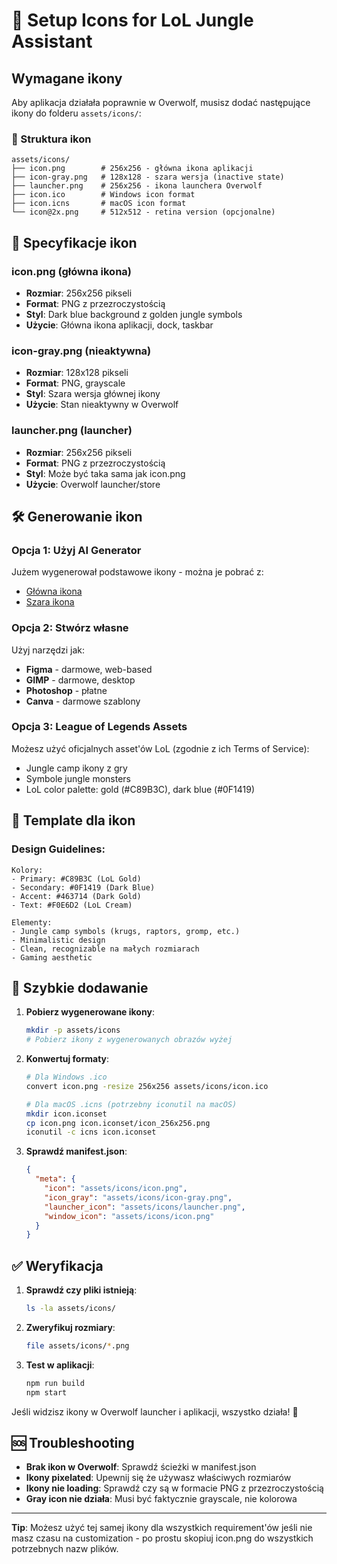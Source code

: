 # 🎨 Setup Icons for LoL Jungle Assistant

## Wymagane ikony

Aby aplikacja działała poprawnie w Overwolf, musisz dodać następujące ikony do folderu `assets/icons/`:

### 📁 Struktura ikon
```
assets/icons/
├── icon.png        # 256x256 - główna ikona aplikacji
├── icon-gray.png   # 128x128 - szara wersja (inactive state)
├── launcher.png    # 256x256 - ikona launchera Overwolf
├── icon.ico        # Windows icon format
├── icon.icns       # macOS icon format  
└── icon@2x.png     # 512x512 - retina version (opcjonalne)
```

## 🎯 Specyfikacje ikon

### icon.png (główna ikona)
- **Rozmiar**: 256x256 pikseli
- **Format**: PNG z przezroczystością
- **Styl**: Dark blue background z golden jungle symbols
- **Użycie**: Główna ikona aplikacji, dock, taskbar

### icon-gray.png (nieaktywna)
- **Rozmiar**: 128x128 pikseli  
- **Format**: PNG, grayscale
- **Styl**: Szara wersja głównej ikony
- **Użycie**: Stan nieaktywny w Overwolf

### launcher.png (launcher)
- **Rozmiar**: 256x256 pikseli
- **Format**: PNG z przezroczystością
- **Styl**: Może być taka sama jak icon.png
- **Użycie**: Overwolf launcher/store

## 🛠️ Generowanie ikon

### Opcja 1: Użyj AI Generator
Jużem wygenerował podstawowe ikony - można je pobrać z:
- [Główna ikona](generated_image:34)
- [Szara ikona](generated_image:35)

### Opcja 2: Stwórz własne
Użyj narzędzi jak:
- **Figma** - darmowe, web-based
- **GIMP** - darmowe, desktop
- **Photoshop** - płatne
- **Canva** - darmowe szablony

### Opcja 3: League of Legends Assets
Możesz użyć oficjalnych asset'ów LoL (zgodnie z ich Terms of Service):
- Jungle camp ikony z gry
- Symbole jungle monsters
- LoL color palette: gold (#C89B3C), dark blue (#0F1419)

## 📝 Template dla ikon

### Design Guidelines:
```
Kolory:
- Primary: #C89B3C (LoL Gold)
- Secondary: #0F1419 (Dark Blue)
- Accent: #463714 (Dark Gold)
- Text: #F0E6D2 (LoL Cream)

Elementy:
- Jungle camp symbols (krugs, raptors, gromp, etc.)
- Minimalistic design
- Clean, recognizable na małych rozmiarach
- Gaming aesthetic
```

## 🚀 Szybkie dodawanie

1. **Pobierz wygenerowane ikony**:
   ```bash
   mkdir -p assets/icons
   # Pobierz ikony z wygenerowanych obrazów wyżej
   ```

2. **Konwertuj formaty**:
   ```bash
   # Dla Windows .ico
   convert icon.png -resize 256x256 assets/icons/icon.ico
   
   # Dla macOS .icns (potrzebny iconutil na macOS)
   mkdir icon.iconset
   cp icon.png icon.iconset/icon_256x256.png
   iconutil -c icns icon.iconset
   ```

3. **Sprawdź manifest.json**:
   ```json
   {
     "meta": {
       "icon": "assets/icons/icon.png",
       "icon_gray": "assets/icons/icon-gray.png",
       "launcher_icon": "assets/icons/launcher.png",
       "window_icon": "assets/icons/icon.png"
     }
   }
   ```

## ✅ Weryfikacja

1. **Sprawdź czy pliki istnieją**:
   ```bash
   ls -la assets/icons/
   ```

2. **Zweryfikuj rozmiary**:
   ```bash
   file assets/icons/*.png
   ```

3. **Test w aplikacji**:
   ```bash
   npm run build
   npm start
   ```

Jeśli widzisz ikony w Overwolf launcher i aplikacji, wszystko działa! 🎉

## 🆘 Troubleshooting

- **Brak ikon w Overwolf**: Sprawdź ścieżki w manifest.json
- **Ikony pixelated**: Upewnij się że używasz właściwych rozmiarów
- **Ikony nie loading**: Sprawdź czy są w formacie PNG z przezroczystością
- **Gray icon nie działa**: Musi być faktycznie grayscale, nie kolorowa

---
**Tip**: Możesz użyć tej samej ikony dla wszystkich requirement'ów jeśli nie masz czasu na customization - po prostu skopiuj icon.png do wszystkich potrzebnych nazw plików.